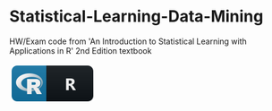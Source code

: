# Statistical-Learning-Data-Mining
HW/Exam code from 'An Introduction to Statistical Learning with Applications in R' 2nd Edition textbook
<p align="left">

<!-- For more icons please follow  https://github.com/MikeCodesDotNET/ColoredBadges -->
  <a href="#"> 
  <a href="#">
    <img src="https://raw.githubusercontent.com/MikeCodesDotNET/ColoredBadges/master/svg/dev/languages/r.svg" alt="r" style="vertical-align:top; margin:4px">
  </a>
  <p>
